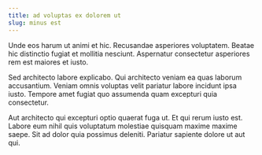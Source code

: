 ```yaml
---
title: ad voluptas ex dolorem ut
slug: minus est
---
```


Unde eos harum ut animi et hic. Recusandae asperiores voluptatem. Beatae hic distinctio fugiat et mollitia nesciunt. Aspernatur consectetur asperiores rem est maiores et iusto.

Sed architecto labore explicabo. Qui architecto veniam ea quas laborum accusantium. Veniam omnis voluptas velit pariatur labore incidunt ipsa iusto. Tempore amet fugiat quo assumenda quam excepturi quia consectetur.

Aut architecto qui excepturi optio quaerat fuga ut. Et qui rerum iusto est. Labore eum nihil quis voluptatum molestiae quisquam maxime maxime saepe. Sit ad dolor quia possimus deleniti. Pariatur sapiente dolore ut aut qui.
